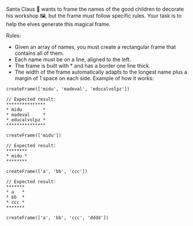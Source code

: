Santa Claus 🎅 wants to frame the names of the good children to decorate his workshop 🖼️, but the frame must follow specific rules. Your task is to help the elves generate this magical frame.

Rules:

- Given an array of names, you must create a rectangular frame that contains all of them.
- Each name must be on a line, aligned to the left.
- The frame is built with * and has a border one line thick.
- The width of the frame automatically adapts to the longest name plus a margin of 1 space on each side.
Example of how it works:

```
createFrame(['midu', 'madeval', 'educalvolpz'])

// Expected result:
***************
* midu        *
* madeval     *
* educalvolpz *
***************

createFrame(['midu'])

// Expected result:
********
* midu *
********

createFrame(['a', 'bb', 'ccc'])

// Expected result:
*******
* a   *
* bb  *
* ccc *
*******

createFrame(['a', 'bb', 'ccc', 'dddd'])

```